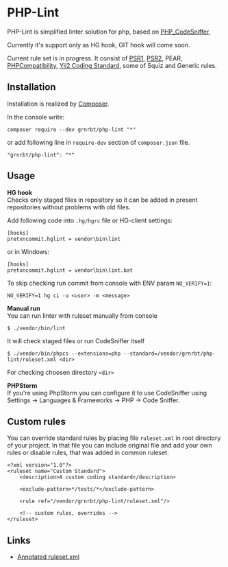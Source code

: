 # PHP-Lint

PHP-Lint is simplified linter solution for php, based on [PHP_CodeSniffer](https://github.com/squizlabs/PHP_CodeSniffer),


Currently it's support only as HG hook, GIT hook will come soon.

Current rule set is in progress. It consist of [PSR1](https://github.com/php-fig/fig-standards/blob/master/accepted/PSR-1-basic-coding-standard.md), [PSR2](https://github.com/php-fig/fig-standards/blob/master/accepted/PSR-2-coding-style-guide.md),
 PEAR, [PHPCompatibility](https://github.com/wimg/PHPCompatibility), [Yii2 Coding Standard](https://github.com/yiisoft/yii2-coding-standards), some of Squiz and Generic rules.

## Installation

Installation is realized by [Composer](https://getcomposer.org).

In the console write:

```
composer require --dev grnrbt/php-lint "*"
```

or add following line in `require-dev` section of `composer.json` file.

```
"grnrbt/php-lint": "*"
```

## Usage

**HG hook**  
Checks only staged files in repository so it can be added in present repositories without problems with old files.

Add following code into `.hg/hgrc` file or HG-client settings:
```
[hooks]
pretxncommit.hglint = vendor\bin\lint
```
or in Windows:
```
[hooks]
pretxncommit.hglint = vendor\bin\lint.bat
```

To skip checking run commit from console with ENV param `NO_VERIFY=1`:
```
NO_VERIFY=1 hg ci -u <user> -m <message> 
```

**Manual run**  
You can run linter with ruleset manually from console
```
$ ./vendor/bin/lint
```
It will check staged files or run CodeSniffer itself
```
$ ./vendor/bin/phpcs --extensions=php --standard=/vendor/grnrbt/php-lint/ruleset.xml <dir>
```
For checking choosen directory `<dir>`

**PHPStorm**  
If you're using PhpStorm you can configure it to use CodeSniffer using Settings → Languages & Frameworks → PHP → Code Sniffer.

## Custom rules
You can override standard rules by placing file `ruleset.xml` in root directory of your project. In that file you can 
include original file and add your own rules or disable rules, that was added in common ruleset.
 
```
<?xml version="1.0"?>
<ruleset name="Custom Standard">
    <description>A custom coding standard</description>

    <exclude-pattern>*/tests/*</exclude-pattern>
    
    <rule ref="/vendor/grnrbt/php-lint/ruleset.xml"/>
    
    <!-- custom rules, overrides -->
</ruleset>
```

## Links

* [Annotated ruleset.xml](https://pear.php.net/manual/en/package.php.php-codesniffer.annotated-ruleset.php)

